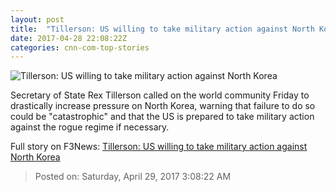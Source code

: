 ```yaml
---
layout: post
title:  "Tillerson: US willing to take military action against North Korea"
date: 2017-04-28 22:08:22Z
categories: cnn-com-top-stories
---
```


![Tillerson: US willing to take military action against North Korea](http://i2.cdn.cnn.com/cnnnext/dam/assets/170426124238-06-kim-jong-un-live-fire-drill-super-tease.jpg)

Secretary of State Rex Tillerson called on the world community Friday to drastically increase pressure on North Korea, warning that failure to do so could be "catastrophic" and that the US is prepared to take military action against the rogue regime if necessary.


Full story on F3News: [Tillerson: US willing to take military action against North Korea](http://www.f3nws.com/n/BbhbNF)

> Posted on: Saturday, April 29, 2017 3:08:22 AM
